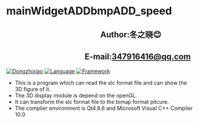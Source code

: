 mainWidgetADDbmpADD_speed
================
　　　　　　　　　　　　Author:冬之晓:blush:
----------------
  　　　　　　　　　　E-mail:347916416@qq.com
----------------
[![Dongzhixiao](https://img.shields.io/badge/Made%20by-Dongzhixiao-ff69b4.svg)](https://dongzhixiao.github.io/about/)
[![Language](https://img.shields.io/badge/Language-C++-yellow.svg)](http://www.cplusplus.com/)
[![Framework](https://img.shields.io/badge/Framework-Qt-brightgreen.svg)](https://www.qt.io/)
- This is a program which can read the slc format file and can show the 3D figure of it. 
- The 3D display module is depend on the openGL.
- It can transform the slc format file to the bimap format pitcure.
- The complier environment is Qt4.8.6 and Microsoft Visual C++ Compiler 10.0
